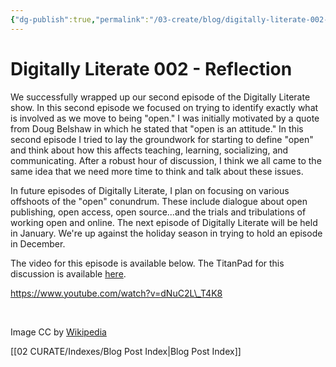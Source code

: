```yaml
---
{"dg-publish":true,"permalink":"/03-create/blog/digitally-literate-002-reflection/","title":"Digitally Literate 002 - Reflection","tags":["digitally-literate","oer","open-source"]}
---
```


# Digitally Literate 002 - Reflection

We successfully wrapped up our second episode of the Digitally Literate show. In this second episode we focused on trying to identify exactly what is involved as we move to being "open." I was initially motivated by a quote from Doug Belshaw in which he stated that "open is an attitude." In this second episode I tried to lay the groundwork for starting to define "open" and think about how this affects teaching, learning, socializing, and communicating. After a robust hour of discussion, I think we all came to the same idea that we need more time to think and talk about these issues.

In future episodes of Digitally Literate, I plan on focusing on various offshoots of the "open" conundrum. These include dialogue about open publishing, open access, open source...and the trials and tribulations of working open and online. The next episode of Digitally Literate will be held in January. We're up against the holiday season in trying to hold an episode in December.

The video for this episode is available below. The TitanPad for this discussion is available [here](http://wiobyrne.titanpad.com/7?).

https://www.youtube.com/watch?v=dNuC2L\_T4K8

 

Image CC by [Wikipedia](http://en.wikipedia.org/wiki/File:Univac_bit_bucket.JPG)

[[02 CURATE/Indexes/Blog Post Index\|Blog Post Index]]